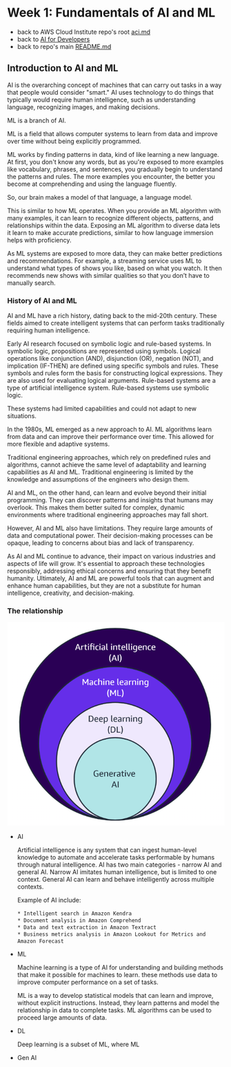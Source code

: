 # Week 1: Fundamentals of AI and ML

* back to AWS Cloud Institute repo's root [aci.md](../aci.md)
* back to [AI for Developers](./ai-for-developers.md)
* back to repo's main [README.md](../../../README.md)

## Introduction to AI and ML

AI is the overarching concept of machines that can carry out tasks in a way that people would consider "smart." AI uses technology to do things that typically would require human intelligence, such as understanding language, recognizing images, and making decisions.

ML is a branch of AI.

ML is a field that allows computer systems to learn from data and improve over time without being explicitly programmed.

ML works by finding patterns in data, kind of like learning a new language. At first, you don't know any words, but as you're exposed to more examples like vocabulary, phrases, and sentences, you gradually begin to understand the patterns and rules. The more examples you encounter, the better you become at comprehending and using the language fluently.

So, our brain makes a model of that language, a language model.

This is similar to how ML operates. When you provide an ML algorithm with many examples, it can learn to recognize different objects, patterns, and relationships within the data. Exposing an ML algorithm to diverse data lets it learn to make accurate predictions, similar to how language immersion helps with proficiency.

As ML systems are exposed to more data, they can make better predictions and recommendations. For example, a streaming service uses ML to understand what types of shows you like, based on what you watch. It then recommends new shows with similar qualities so that you don’t have to manually search.

### History of AI and ML

AI and ML have a rich history, dating back to the mid-20th century. These fields aimed to create intelligent systems that can perform tasks traditionally requiring human intelligence.

Early AI research focused on symbolic logic and rule-based systems. In symbolic logic, propositions are represented using symbols. Logical operations like conjunction (AND), disjunction (OR), negation (NOT), and implication (IF-THEN) are defined using specific symbols and rules. These symbols and rules form the basis for constructing logical expressions. They are also used for evaluating logical arguments. Rule-based systems are a type of artificial intelligence system. Rule-based systems use symbolic logic.

These systems had limited capabilities and could not adapt to new situations.

In the 1980s, ML emerged as a new approach to AI. ML algorithms learn from data and can improve their performance over time. This allowed for more flexible and adaptive systems.

Traditional engineering approaches, which rely on predefined rules and algorithms, cannot achieve the same level of adaptability and learning capabilities as AI and ML. Traditional engineering is limited by the knowledge and assumptions of the engineers who design them.

AI and ML, on the other hand, can learn and evolve beyond their initial programming. They can discover patterns and insights that humans may overlook. This makes them better suited for complex, dynamic environments where traditional engineering approaches may fall short.

However, AI and ML also have limitations. They require large amounts of data and computational power. Their decision-making processes can be opaque, leading to concerns about bias and lack of transparency.

As AI and ML continue to advance, their impact on various industries and aspects of life will grow. It's essential to approach these technologies responsibly, addressing ethical concerns and ensuring that they benefit humanity. Ultimately, AI and ML are powerful tools that can augment and enhance human capabilities, but they are not a substitute for human intelligence, creativity, and decision-making.

### The relationship

![The relationship between AI, ML, deep learning (DL), and generative AI.](./images/W01Img010AiMlDlGenAiRelation.png)

* AI

    Artificial intelligence is any system that can ingest human-level knowledge to automate and accelerate tasks performable by humans through natural intelligence. AI has two main categories - narrow AI and general AI. Narrow AI imitates human intelligence, but is limited to one context. General AI can learn and behave intelligently across multiple contexts.

    Example of AI include:

      * Intelligent search in Amazon Kendra
      * Document analysis in Amazon Comprehend
      * Data and text extraction in Amazon Textract
      * Business metrics analysis in Amazon Lookout for Metrics and Amazon Forecast

* ML

    Machine learning is a type of AI for understanding and building methods that make it possible for machines to learn. these methods use data to improve computer performance on a set of tasks.

    ML is a way to develop statistical models that can learn and improve, without explicit instructions. Instead, they learn patterns and model the relationship in data to complete tasks. ML algorithms can be used to proceed large amounts of data.

* DL

    Deep learning is a subset of ML, where ML

* Gen AI

